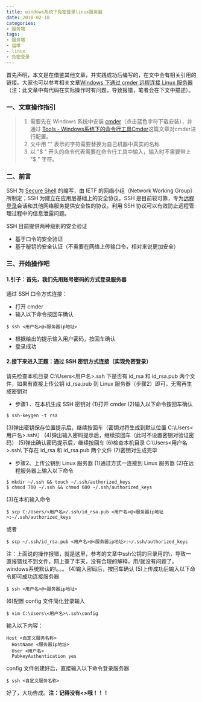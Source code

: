 ```yaml
---
title: windows系统下免密登录linux服务器
date: 2018-02-18
categories: 
- 服务端
tags: 
- 服务端
- 运维
- linux
- 免密登录
---
```


首先声明，本文是在借鉴其他文章，并实践成功后编写的，在文中会有相关引用的链接。大家也可以参考相关文章[Windows 下通过 cmder 远程连接 Linux 服务器](https://www.jianshu.com/p/96918eeda4ca) （注：此文章中有代码在实际操作时有问题，导致报错，笔者会在下文中描述）。
### 一、文章操作指引
>1. 需要先在 Windows 系统中安装 [cmder](https://cmder.net/)（点击蓝色字符下载安装），并通过  [Tools - Windows系统下的命令行工具Cmder](https://www.cnblogs.com/anliven/p/7945165.html)这篇文章对cmder进行配置。
>2. 文中用 "<xxx>" 表示的字符需要替换为自己机器中真实的名称
>3. 以 "$ " 开头的命令代表需要在命令行工具中输入，输入时不需要带上 "$ " 字符。
### 二、前言
SSH 为 [Secure Shell](https://links.jianshu.com/go?to=https%3A%2F%2Fbaike.baidu.com%2Fitem%2FSecure%2520Shell) 的缩写，由 IETF 的网络小组（Network Working Group）所制定；SSH 为建立在应用层基础上的安全协议。SSH 是目前较可靠，专为[远程登录](https://links.jianshu.com/go?to=https%3A%2F%2Fbaike.baidu.com%2Fitem%2F%25E8%25BF%259C%25E7%25A8%258B%25E7%2599%25BB%25E5%25BD%2595%2F1071998)会话和其他网络服务提供安全性的协议。利用 SSH 协议可以有效防止远程管理过程中的信息泄露问题。

SSH 目前提供两种级别的安全验证

*   基于口令的安全验证
*   基于秘钥的安全认证（不需要在网络上传输口令，相对来说更加安全）

### 三、开始操作吧
#### 1.引子：首先，我们先用账号密码的方式登录服务器
通过 SSH 口令方式连接：
- 打开 cmder
- 输入以下命令按回车确认
```
$ ssh <用户名>@<服务器ip地址>
```
- 根据给出的提示输入用户密码，按回车确认
- 登录成功

#### 2.接下来进入正题：通过 SSH 密钥方式连接（实现免密登录）
请先检查本机目录 C:\Users\<用户名>\.ssh 下是否有 id_rsa 和 id_rsa.pub 两个文件，如果有直接上传公钥 id_rsa.pub 到 Linux 服务器（步骤2）即可，无需再生成密钥对
- 步骤1 、在本机生成 SSH 密钥对
(1)打开 cmder
(2)输入以下命令按回车确认
```
$ ssh-keygen -t rsa
```
(3)弹出密钥保存位置提示后，继续按回车（密钥对将生成到默认位置 C:\Users\<用户名>\.ssh\）
(4)弹出输入密码提示后，继续按回车（此时不设置密钥对验证密码）
(5)弹出确认密码提示后，继续按回车
(6)检查本机目录 C:\Users\<用户名>\.ssh\ 下存在 id_rsa 和 id_rsa.pub 两个文件
(7)密钥对生成完毕
- 步骤2、上传公钥到 Linux 服务器
(1)通过方式一连接到 Linux 服务器
(2)在远程服务器上输入以下命令
```
$ mkdir ~/.ssh && touch ~/.ssh/authorized_keys
$ chmod 700 ~/.ssh && chmod 600 ~/.ssh/authorized_keys
```
(3)在本机输入命令
```
$ scp C:/Users/<用户名>/.ssh/id_rsa.pub <用户名>@<服务器ip地址>:~/.ssh/authorized_keys
```
或者
```
$ scp ~/.ssh/id_rsa.pub <用户名>@<服务器ip地址>:~/.ssh/authorized_keys
```
注：上面说的操作报错，就是这里，参考的文章中ssh公钥的目录用的\，导致一直报错找不到文件，网上查了半天，没有合理的解释，用/就没有问题了。windows系统默认的\。。。
(4)输入密码后，按回车确认
(5)上传成功后输入以下命令即可成功连接服务器
```
$ ssh <用户名>@<服务器ip地址>
```
(6)配置 config 文件简化登录输入
```
$ vim C:\Users\<用户名>\.ssh\config
```
输入以下内容：
```
Host <自定义服务名称>
  HostName <服务器ip地址>
  User <用户名>
  PubkeyAuthentication yes
```
config 文件创建好后，直接输入以下命令登录服务器
```
$ ssh <自定义服务名称>
```
好了，大功告成。**注：记得没有<>哦！！！**







